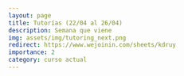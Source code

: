 ```yaml
---
layout: page
title: Tutorías (22/04 al 26/04)
description: Semana que viene
img: assets/img/tutoring_next.png
redirect: https://www.wejoinin.com/sheets/kdruy
importance: 2
category: curso actual
---
```

